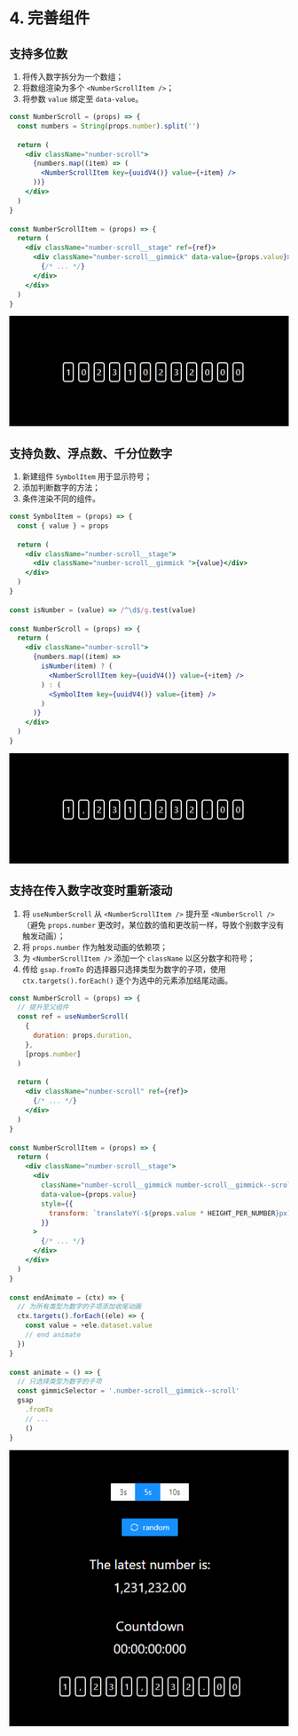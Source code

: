 # 4. 完善组件

## 支持多位数

1. 将传入数字拆分为一个数组；
2. 将数组渲染为多个 `<NumberScrollItem />`；
3. 将参数 `value` 绑定至 `data-value`。

```jsx
const NumberScroll = (props) => {
  const numbers = String(props.number).split('')

  return (
    <div className="number-scroll">
      {numbers.map((item) => (
        <NumberScrollItem key={uuidV4()} value={+item} />
      ))}
    </div>
  )
}

const NumberScrollItem = (props) => {
  return (
    <div className="number-scroll__stage" ref={ref}>
      <div className="number-scroll__gimmick" data-value={props.value}>
        {/* ... */}
      </div>
    </div>
  )
}
```

![numbers](/images/number-scroll/numbers.gif)

## 支持负数、浮点数、千分位数字

1. 新建组件 `SymbolItem` 用于显示符号；
2. 添加判断数字的方法；
3. 条件渲染不同的组件。

```jsx
const SymbolItem = (props) => {
  const { value } = props

  return (
    <div className="number-scroll__stage">
      <div className="number-scroll__gimmick ">{value}</div>
    </div>
  )
}

const isNumber = (value) => /^\d$/g.test(value)

const NumberScroll = (props) => {
  return (
    <div className="number-scroll">
      {numbers.map((item) =>
        isNumber(item) ? (
          <NumberScrollItem key={uuidV4()} value={+item} />
        ) : (
          <SymbolItem key={uuidV4()} value={item} />
        )
      )}
    </div>
  )
}
```

![float](/images/number-scroll/float.gif)

## 支持在传入数字改变时重新滚动

1. 将 `useNumberScroll` 从 `<NumberScrollItem />` 提升至 `<NumberScroll />`（避免 `props.number` 更改时，某位数的值和更改前一样，导致个别数字没有触发动画）；
2. 将 `props.number` 作为触发动画的依赖项；
3. 为 `<NumberScrollItem />` 添加一个 `className` 以区分数字和符号；
4. 传给 `gsap.fromTo` 的选择器只选择类型为数字的子项，使用 `ctx.targets().forEach()` 逐个为选中的元素添加结尾动画。

```jsx
const NumberScroll = (props) => {
  // 提升至父组件
  const ref = useNumberScroll(
    {
      duration: props.duration,
    },
    [props.number]
  )

  return (
    <div className="number-scroll" ref={ref}>
      {/* ... */}
    </div>
  )
}

const NumberScrollItem = (props) => {
  return (
    <div className="number-scroll__stage">
      <div
        className="number-scroll__gimmick number-scroll__gimmick--scroll"
        data-value={props.value}
        style={{
          transform: `translateY(-${props.value * HEIGHT_PER_NUMBER}px)`,
        }}
      >
        {/* ... */}
      </div>
    </div>
  )
}

const endAnimate = (ctx) => {
  // 为所有类型为数字的子项添加收尾动画
  ctx.targets().forEach((ele) => {
    const value = +ele.dataset.value
    // end animate
  })
}

const animate = () => {
  // 只选择类型为数字的子项
  const gimmicSelector = '.number-scroll__gimmick--scroll'
  gsap
    .fromTo
    // ...
    ()
}
```

![number-scroll](/images/number-scroll/number-scroll.gif)
